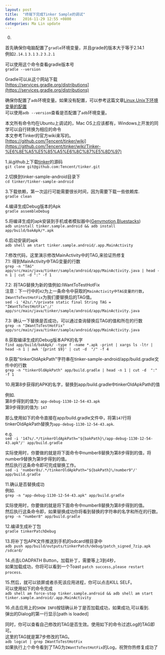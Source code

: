 ```yaml
---
layout: post
title:  "终端下完成Tinker Sample的调试"
date:   2016-11-29 12:55 +0800
categories: Ma Lin update
---
```

0.
首先确保你电脑配置了`gradle`环境变量，并且grade的版本大于等于2.14.1<br/>
例如`2.14.1` `3.1` `3.2` `3.2.1`<br/>

可以使用这个命令查看gradle版本号<br/>
`gradle --version`<br/>

Gradle可以从这个网站下载<br/>
[https://services.gradle.org/distributions](https://services.gradle.org/distributions)

确保你配置了`adb`环境变量。如果没有配置，可以参考这篇文章[Linux,Unix下环境变量的配置](http://www.goodmalin.com/ma/lin/update/2016/11/17/adb.html)<br/>
可以使用`adb --version`查看是否配置了`adb`环境变量。

本文所有命令均在Ubuntu上调试的，Mac OS上应该都有，Windows上开发的同学可以自行转换为相应的命令<br/>
本文参考Tinker的官方wiki来写的。<br/>
[https://github.com/Tencent/tinker/wiki](https://github.com/Tencent/tinker/wiki/Tinker-%E6%8E%A5%E5%85%A5%E6%8C%87%E5%8D%97)<br/>


1.从github上下载[tinker](https://github.com/Tencent/tinker)的源码<br/>
`git clone git@github.com:Tencent/tinker.git`

2.切换到tinker-sample-android目录下<br/>
`cd tinker/tinker-sample-android`

3.下载依赖，第一次运行可能需要很长时间，因为需要下载一些依赖库.<br/>
`gradle clean`

4.编译生成Debug版本的Apk<br/>
`gradle assembleDebug`

5.将编译生成的apk安装到手机或者模拟器中([Genymotion](https://www.genymotion.com/),[Bluestacks](http://www.bluestacks.cn/bdsem_anmnq.html))<br/>
`adb uninstall tinker.sample.android && adb install app/build/bakApk/*.apk`

6.启动安装的apk<br/>
`adb shell am start tinker.sample.android/.app.MainActivity`

7.修改代码，这里演示修改MainActivity中的TAG,来验证热修复<br/>
7.1: 得到MainActivity中TAG变量的行数<br/>
`grep -n "TAG" app/src/main/java/tinker/sample/android/app/MainActivity.java | head -n 1 | cut -d ":" -f 1`

7.2: 将TAG替换为新的值例如:IWantToTestHotFix<br/>
  注意：下一行中的`42`为上一条命令中获取的`MainActivity中TAG变量的行数`，`IWantToTestHotFix`为我们要替换后的TAG值。<br/>
`sed -i '42s/.*/private static final String TAG = "IWantToTestHotFix";/' app/src/main/java/tinker/sample/android/app/MainActivity.java`

7.3: 确认一下替换是否成功，可以通过查询替换后TAG的值和所在的行数<br/>
`grep -n "IWantToTestHotFix" app/src/main/java/tinker/sample/android/app/MainActivity.java`


8.获取编译生成的Debug版本APK的名字<br/>
`find app/build/bakApk/ -type f -name *.apk -print | xargs ls -ltr | head -n 1 | awk '{print $9}' | cut -d  "/" -f 4`

9.获取"tinkerOldApkPath"字符串在tinker-sample-android/app/build.gradle文件中的行数<br/>
`grep -n "tinkerOldApkPath" app/build.gradle | head -n 1 | cut -d  ":" -f 1`

10.用第8步获得的APK的名字，替换到app/build.gradle中tinkerOldApkPath的值<br/>

例如. <br/>
第8步得到的值为: `app-debug-1130-12-54-43.apk`<br/>
第9步得到的值为: `147`<br/>

那么使用如下的命令直接在app/build.gradle文件中，将第`147`行将tinkerOldApkPath替换为`app-debug-1130-12-54-43.apk`.<br/>

e.g.<br/>
`sed -i '147s/.*/tinkerOldApkPath="${bakPath}\/app-debug-1130-12-54-43.apk"/' app/build.gradle`<br/>

实际使用时，你要做的就是将下面命令中number8替换为第8步得到的值，将number9替换为第9步得到的值。<br/>
然后执行这条命令即可完成替换工作。<br/>
`sed -i 'number8s/.*/tinkerOldApkPath="${bakPath}\/number9"/' app/build.gradle`<br/>


11.确认是否替换成功<br/>
例如.<br/>
`grep -n "app-debug-1130-12-54-43.apk" app/build.gradle`

实际使用时，你要做的就是将下面命令中number8替换为第8步得到的值。<br/>
然后执行这条命令即，如果替换成功你将看到替换的字符串的名字和所在的行数。<br/>
`grep -n "number8" app/build.gradle`<br/>

12.编译生成补丁包<br/>
`gradle tinkerPatchDebug`


13.将补丁包APK文件推送到手机的sdcard根目录中<br/>
`adb push app/build/outputs/tinkerPatch/debug/patch_signed_7zip.apk /sdcard/`

14.点击LOADPATH Button，加载补丁，需要等上3到4秒，<br/>
如果加载成功，你将可以看到一个Toast `patch success,please restart process`.<br/>


15.然后，就可以锁屏或者杀死该应用进程，你可以点击KILL SELF。<br/>
可以使用如下的命令完成<br/>
`adb shell am force-stop tinker.sample.android && adb shell am start tinker.sample.android/.app.MainActivity`


16.点击应用上的`SHOW INFO`按钮确认补丁是否加载成功，如果成功,可以看到.<br/>
弹出的Dialog的第一行显示[path is loaded]

同时，你可以查看自己修改的TAG是否生效。使用如下的命令过滤Log的TAG即可。<br/>
这里的TAG就是第7步修改的TAG。<br/>
`adb logcat | grep IWantToTestHotFix`<br/>
如果执行上个命令看到了TAG为`IWantToTestHotFix`的Log，祝贺你热修复成功了<br/>

